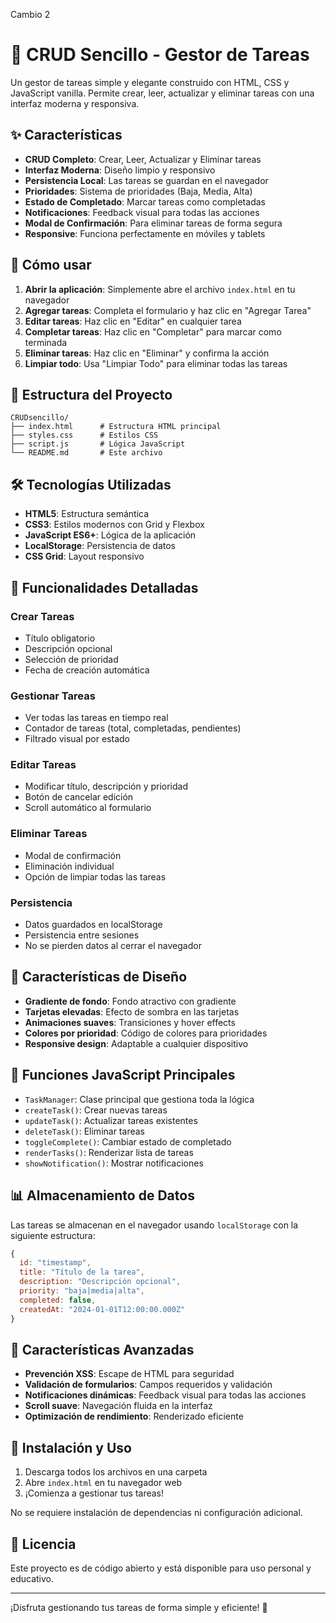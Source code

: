 Cambio 2

# 📝 CRUD Sencillo - Gestor de Tareas

Un gestor de tareas simple y elegante construido con HTML, CSS y JavaScript vanilla. Permite crear, leer, actualizar y eliminar tareas con una interfaz moderna y responsiva.

## ✨ Características

- **CRUD Completo**: Crear, Leer, Actualizar y Eliminar tareas
- **Interfaz Moderna**: Diseño limpio y responsivo
- **Persistencia Local**: Las tareas se guardan en el navegador
- **Prioridades**: Sistema de prioridades (Baja, Media, Alta)
- **Estado de Completado**: Marcar tareas como completadas
- **Notificaciones**: Feedback visual para todas las acciones
- **Modal de Confirmación**: Para eliminar tareas de forma segura
- **Responsive**: Funciona perfectamente en móviles y tablets

## 🚀 Cómo usar

1. **Abrir la aplicación**: Simplemente abre el archivo `index.html` en tu navegador
2. **Agregar tareas**: Completa el formulario y haz clic en "Agregar Tarea"
3. **Editar tareas**: Haz clic en "Editar" en cualquier tarea
4. **Completar tareas**: Haz clic en "Completar" para marcar como terminada
5. **Eliminar tareas**: Haz clic en "Eliminar" y confirma la acción
6. **Limpiar todo**: Usa "Limpiar Todo" para eliminar todas las tareas

## 📁 Estructura del Proyecto

```
CRUDsencillo/
├── index.html      # Estructura HTML principal
├── styles.css      # Estilos CSS
├── script.js       # Lógica JavaScript
└── README.md       # Este archivo
```

## 🛠️ Tecnologías Utilizadas

- **HTML5**: Estructura semántica
- **CSS3**: Estilos modernos con Grid y Flexbox
- **JavaScript ES6+**: Lógica de la aplicación
- **LocalStorage**: Persistencia de datos
- **CSS Grid**: Layout responsivo

## 📱 Funcionalidades Detalladas

### Crear Tareas
- Título obligatorio
- Descripción opcional
- Selección de prioridad
- Fecha de creación automática

### Gestionar Tareas
- Ver todas las tareas en tiempo real
- Contador de tareas (total, completadas, pendientes)
- Filtrado visual por estado

### Editar Tareas
- Modificar título, descripción y prioridad
- Botón de cancelar edición
- Scroll automático al formulario

### Eliminar Tareas
- Modal de confirmación
- Eliminación individual
- Opción de limpiar todas las tareas

### Persistencia
- Datos guardados en localStorage
- Persistencia entre sesiones
- No se pierden datos al cerrar el navegador

## 🎨 Características de Diseño

- **Gradiente de fondo**: Fondo atractivo con gradiente
- **Tarjetas elevadas**: Efecto de sombra en las tarjetas
- **Animaciones suaves**: Transiciones y hover effects
- **Colores por prioridad**: Código de colores para prioridades
- **Responsive design**: Adaptable a cualquier dispositivo

## 🔧 Funciones JavaScript Principales

- `TaskManager`: Clase principal que gestiona toda la lógica
- `createTask()`: Crear nuevas tareas
- `updateTask()`: Actualizar tareas existentes
- `deleteTask()`: Eliminar tareas
- `toggleComplete()`: Cambiar estado de completado
- `renderTasks()`: Renderizar lista de tareas
- `showNotification()`: Mostrar notificaciones

## 📊 Almacenamiento de Datos

Las tareas se almacenan en el navegador usando `localStorage` con la siguiente estructura:

```javascript
{
  id: "timestamp",
  title: "Título de la tarea",
  description: "Descripción opcional",
  priority: "baja|media|alta",
  completed: false,
  createdAt: "2024-01-01T12:00:00.000Z"
}
```

## 🌟 Características Avanzadas

- **Prevención XSS**: Escape de HTML para seguridad
- **Validación de formularios**: Campos requeridos y validación
- **Notificaciones dinámicas**: Feedback visual para todas las acciones
- **Scroll suave**: Navegación fluida en la interfaz
- **Optimización de rendimiento**: Renderizado eficiente

## 🚀 Instalación y Uso

1. Descarga todos los archivos en una carpeta
2. Abre `index.html` en tu navegador web
3. ¡Comienza a gestionar tus tareas!

No se requiere instalación de dependencias ni configuración adicional.

## 📝 Licencia

Este proyecto es de código abierto y está disponible para uso personal y educativo.

---

¡Disfruta gestionando tus tareas de forma simple y eficiente! 🎉 